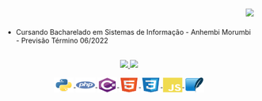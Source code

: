 ## <div align="right"><a href="https://www.linkedin.com/in/magdielcarmo/" target="_blank"><img src="https://img.shields.io/badge/-LinkedIn-%230077B5?style=for-the-badge&logo=linkedin&logoColor=white" target="_blank"></a></div></div> 


- Cursando Bacharelado em Sistemas de Informação - Anhembi Morumbi - Previsão Término 06/2022 </br>
</br>

<div align="center">
  <a href="https://github.com/komofaz">
  <img height="180em" src="https://github-readme-stats.vercel.app/api?username=komofaz&show_icons=true&theme=midnight-purple&include_all_commits=true&count_private=true"/>
  <img height="180em" src="https://github-readme-stats.vercel.app/api/top-langs/?username=komofaz&layout=compact&langs_count=7&theme=midnight-purple"/>
</div>

<div style="display: inline_block" align="center"><br>
  <img align="center" alt="komofaz-Python" height="30" width="40" src="https://raw.githubusercontent.com/devicons/devicon/master/icons/python/python-original.svg">
  <img align="center" alt="komofaz-Php" height="30" width="40" src="https://raw.githubusercontent.com/devicons/devicon/master/icons/php/php-plain.svg">  
  <img align="center" alt="komofaz-Csharp" height="30" width="40" src="https://raw.githubusercontent.com/devicons/devicon/master/icons/csharp/csharp-original.svg">  
  <img align="center" alt="komofaz-HTML" height="30" width="40" src="https://raw.githubusercontent.com/devicons/devicon/master/icons/html5/html5-original.svg">
  <img align="center" alt="komofaz-CSS" height="30" width="40" src="https://raw.githubusercontent.com/devicons/devicon/master/icons/css3/css3-original.svg"> 
  <img align="center" alt="komofaz-Js" height="30" width="40" src="https://raw.githubusercontent.com/devicons/devicon/master/icons/javascript/javascript-plain.svg">  
  <img align="center" alt="komofaz-Js" height="30" width="40" src="https://raw.githubusercontent.com/devicons/devicon/master/icons/sqlite/sqlite-original.svg">
</div>
 





